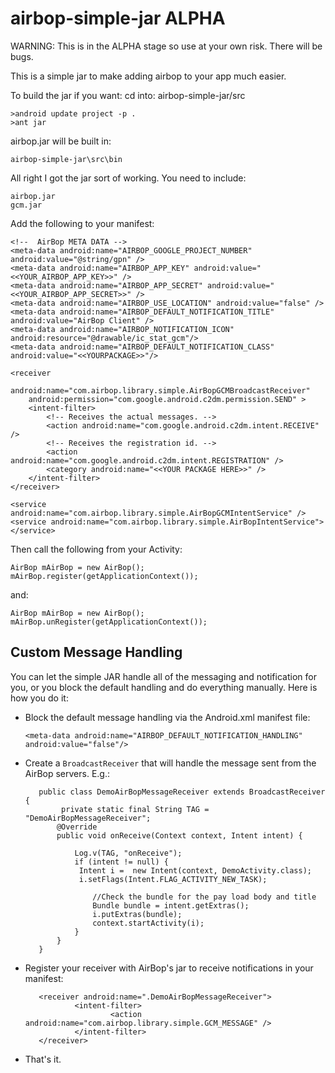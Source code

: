 airbop-simple-jar ALPHA
=================

WARNING: This is in the ALPHA stage so use at your own risk. There will be bugs.

This is a simple jar to make adding airbop to your app much easier.

To build the jar if you want:
cd into: airbop-simple-jar/src

    >android update project -p .
    >ant jar

airbop.jar will be built in:

    airbop-simple-jar\src\bin

All right I got the jar sort of working. You need to include:

    airbop.jar
    gcm.jar

Add the following to your manifest:

    <!--  AirBop META DATA -->
    <meta-data android:name="AIRBOP_GOOGLE_PROJECT_NUMBER" android:value="@string/gpn" />
    <meta-data android:name="AIRBOP_APP_KEY" android:value="<<YOUR_AIRBOP_APP_KEY>>" />
    <meta-data android:name="AIRBOP_APP_SECRET" android:value="<<YOUR_AIRBOP_APP_SECRET>>" />
    <meta-data android:name="AIRBOP_USE_LOCATION" android:value="false" />
    <meta-data android:name="AIRBOP_DEFAULT_NOTIFICATION_TITLE" android:value="AirBop Client" />
    <meta-data android:name="AIRBOP_NOTIFICATION_ICON" android:resource="@drawable/ic_stat_gcm"/>
    <meta-data android:name="AIRBOP_DEFAULT_NOTIFICATION_CLASS" android:value="<<YOURPACKAGE>>"/>
    
    <receiver
    	android:name="com.airbop.library.simple.AirBopGCMBroadcastReceiver"
    	android:permission="com.google.android.c2dm.permission.SEND" >
    	<intent-filter>
    		<!-- Receives the actual messages. -->
    		<action android:name="com.google.android.c2dm.intent.RECEIVE" />
    		<!-- Receives the registration id. -->
    		<action android:name="com.google.android.c2dm.intent.REGISTRATION" />
    		<category android:name="<<YOUR PACKAGE HERE>>" />
    	</intent-filter>
    </receiver>

    <service android:name="com.airbop.library.simple.AirBopGCMIntentService" />
    <service android:name="com.airbop.library.simple.AirBopIntentService"></service>
        
        
Then call the following from your Activity:

    AirBop mAirBop = new AirBop();
    mAirBop.register(getApplicationContext());
    
and:

    AirBop mAirBop = new AirBop();
    mAirBop.unRegister(getApplicationContext());
    
## Custom Message Handling

You can let the simple JAR handle all of the messaging and notification for you, or you block the default handling and do everything manually. Here is how you do it:

*    Block the default message handling via the Android.xml manifest file:
 
         <meta-data android:name="AIRBOP_DEFAULT_NOTIFICATION_HANDLING" android:value="false"/>
         
*    Create a `BroadcastReceiver` that will handle the message sent from the AirBop servers. E.g.:

            public class DemoAirBopMessageReceiver extends BroadcastReceiver {
            	 private static final String TAG = "DemoAirBopMessageReceiver";
            	@Override
            	public void onReceive(Context context, Intent intent) {
            		
            		Log.v(TAG, "onReceive");
            		if (intent != null) {  
               		 Intent i =  new Intent(context, DemoActivity.class);
               		 i.setFlags(Intent.FLAG_ACTIVITY_NEW_TASK);
               		 
            	    	//Check the bundle for the pay load body and title
            	        Bundle bundle = intent.getExtras();
            	        i.putExtras(bundle);
            	        context.startActivity(i);
            	    }
            	}
            }

*    Register your receiver with AirBop's jar to receive notifications in your manifest:

            <receiver android:name=".DemoAirBopMessageReceiver">
            		<intent-filter>
            				<action android:name="com.airbop.library.simple.GCM_MESSAGE" />
            		</intent-filter>
            </receiver>

*    That's it.
